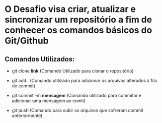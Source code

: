 # O Desafio visa criar, atualizar e sincronizar um repositório a fim de conhecer os comandos básicos do Git/Github

## Comandos Utilizados:

* git clone **link** (Comando Utilizado para clonar o repositório)

* git add . (Comando utilizado para adicionar os arquivos alterados à fila de commit)

* git commit -m **mensagem** (Comando utilizado para commitar e adicionar uma mensagem ao comit)

* git push (Comando para subir os arquivos que sofreram commit anteriormente)


